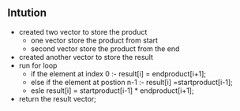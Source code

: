 ## Intution 

* created two vector to store the product
  * one vector store the product from start 
  * second vector store the product from the end
* created another vector to store the result
* run for loop 
  * if the element at index 0 :- result[i] = endproduct[i+1];
  * else if the element at postion n-1 :- result[i] =startproduct[i-1];
  * esle result[i] = startproduct[i-1] * endproduct[i+1];
* return the result vector;